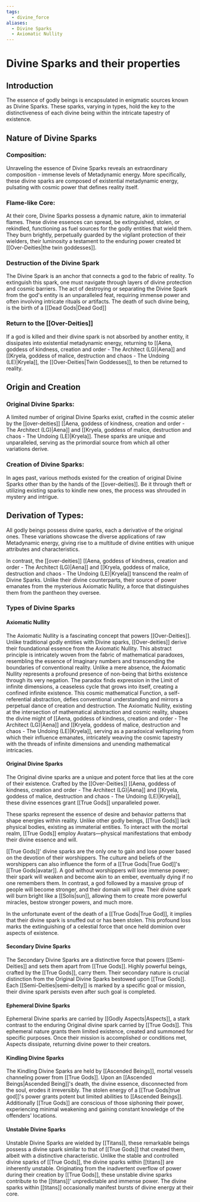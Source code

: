 ```yaml
---
tags:
  - divine_force
aliases:
  - Divine Sparks
  - Axiomatic Nullity
---
```

# Divine Sparks and their properties

## Introduction

The essence of godly beings is encapsulated in enigmatic sources known as Divine Sparks. These sparks, varying in types, hold the key to the distinctiveness of each divine being within the intricate tapestry of existence.

## Nature of Divine Sparks

### Composition:

Unraveling the essence of Divine Sparks reveals an extraordinary composition - immense levels of Metadynamic energy. More specifically, these divine sparks are composed of existential metadynamic energy, pulsating with cosmic power that defines reality itself.

### Flame-like Core:

At their core, Divine Sparks possess a dynamic nature, akin to immaterial flames. These divine essences can spread, be extinguished, stolen, or rekindled, functioning as fuel sources for the godly entities that wield them. They burn brightly, perpetually guarded by the vigilant protection of their wielders, their luminosity a testament to the enduring power created bt [[Over-Deities|the twin goddesses]].

### Destruction of the Divine Spark

The Divine Spark is an anchor that connects a god to the fabric of reality. To extinguish this spark, one must navigate through layers of divine protection and cosmic barriers. The act of destroying or separating the Divine Spark from the god's entity is an unparalleled feat, requiring immense power and often involving intricate rituals or artifacts. The death of such divine being, is the birth of a [[Dead Gods|Dead God]]

### Return to the [[Over-Deities]]

If a god is killed and their divine spark is not absorbed by another entity, it dissipates into existential metadynamic energy, returning to [[Aena, goddess of kindness, creation and order - The Architect (LG)|Aena]] and [[Kryela, goddess of malice, destruction and chaos - The Undoing (LE)|Kryela]], the [[Over-Deities|Twin Goddesses]], to then be returned to reality.

## Origin and Creation

### Original Divine Sparks:

A limited number of original Divine Sparks exist, crafted in the cosmic atelier by the [[over-deities]] [[Aena, goddess of kindness, creation and order - The Architect (LG)|Aena]] and [[Kryela, goddess of malice, destruction and chaos - The Undoing (LE)|Kryela]]. These sparks are unique and unparalleled, serving as the primordial source from which all other variations derive.

### Creation of Divine Sparks:

In ages past, various methods existed for the creation of original Divine Sparks other than by the hands of the [[over-deities]]. Be it through theft or utilizing existing sparks to kindle new ones, the process was shrouded in mystery and intrigue.

## Derivation of Types:

All godly beings possess divine sparks, each a derivative of the original ones. These variations showcase the diverse applications of raw Metadynamic energy, giving rise to a multitude of divine entities with unique attributes and characteristics.

In contrast, the [[over-deities]] [[Aena, goddess of kindness, creation and order - The Architect (LG)|Aena]] and [[Kryela, goddess of malice, destruction and chaos - The Undoing (LE)|Kryela]] transcend the realm of Divine Sparks. Unlike their divine counterparts, their source of power emanates from the mysterious Axiomatic Nullity, a force that distinguishes them from the pantheon they oversee.

### Types of Divine Sparks

#### Axiomatic Nullity

The Axiomatic Nullity is a fascinating concept that powers [[Over-Deities]]. Unlike traditional godly entities with Divine sparks, [[Over-deities]] derive their foundational essence from the Axiomatic Nullity. This abstract principle is intricately woven from the fabric of mathematical paradoxes, resembling the essence of Imaginary numbers and transcending the boundaries of conventional reality. Unlike a mere absence, the Axiomatic Nullity represents a profound presence of non-being that births existence through its very negation. The paradox finds expression in the Limit of infinite dimensions, a ceaseless cycle that grows into itself, creating a confined infinite existence. This cosmic mathematical Function, a self-referential abstraction, defies conventional understanding and mirrors a perpetual dance of creation and destruction. The Axiomatic Nullity, existing at the intersection of mathematical abstraction and cosmic reality, shapes the divine might of [[Aena, goddess of kindness, creation and order - The Architect (LG)|Aena]] and [[Kryela, goddess of malice, destruction and chaos - The Undoing (LE)|Kryela]], serving as a paradoxical wellspring from which their influence emanates, intricately weaving the cosmic tapestry with the threads of infinite dimensions and unending mathematical intricacies.

#### Original Divine Sparks
The Original divine sparks are a unique and potent force that lies at the core of their existence. Crafted by the [[Over-Deities]] [[Aena, goddess of kindness, creation and order - The Architect (LG)|Aena]] and [[Kryela, goddess of malice, destruction and chaos - The Undoing (LE)|Kryela]], these divine essences grant [[True Gods]] unparalleled power.

These sparks represent the essence of desire and behavior patterns that shape energies within reality. Unlike other godly beings, [[True Gods]] lack physical bodies, existing as immaterial entities. To interact with the mortal realm, [[True Gods]] employ Avatars—physical manifestations that embody their divine essence and will.

[[True Gods]]' divine sparks are the only one to gain and lose power based on the devotion of their worshippers. The culture and beliefs of the worshippers can also influence the form of a [[True Gods|True God]]'s [[True Gods|avatar]]. A god without worshippers will lose immense power; their spark will weaken and become akin to an ember, eventually dying if no one remembers them. In contrast, a god followed by a massive group of people will become stronger, and their domain will grow. Their divine spark will burn bright like a [[Solis|sun]], allowing them to create more powerful miracles, bestow stronger powers, and much more.

In the unfortunate event of the death of a [[True Gods|True God]], it implies that their divine spark is snuffed out or has been stolen. This profound loss marks the extinguishing of a celestial force that once held dominion over aspects of existence.

#### Secondary Divine Sparks
The Secondary Divine Sparks are a distinctive force that powers [[Semi-Deities]] and sets them apart from [[True Gods]]. Highly powerful beings, crafted by the [[True Gods]], carry them. Their secondary nature is crucial distinction from the Original Divine Sparks bestowed upon [[True Gods]]. Each [[Semi-Deities|semi-deity]] is marked by a specific goal or mission, their divine spark persists even after such goal is completed.

#### Ephemeral Divine Sparks
Ephemeral Divine sparks are carried by [[Godly Aspects|Aspects]], a stark contrast to the enduring Original divine spark carried by [[True Gods]]. This ephemeral nature grants them limited existence, created and summoned for specific purposes. Once their mission is accomplished or conditions met, Aspects dissipate, returning divine power to their creators.

#### Kindling Divine Sparks
The Kindling Divine Sparks are held by [[Ascended Beings]], mortal vessels channeling power from [[True Gods]]. Upon an [[Ascended Beings|Ascended Being]]'s death, the divine essence, disconnected from the soul, erodes it irreversibly. The stolen energy of a [[True Gods|true god]]'s power grants potent but limited abilities to [[Ascended Beings]]. Additionally [[True Gods]] are conscious of those siphoning their power, experiencing minimal weakening and gaining constant knowledge of the offenders' locations.

#### Unstable Divine Sparks
Unstable Divine Sparks are wielded by [[Titans]], these remarkable beings possess a divine spark similar to that of [[True Gods]] that created them, albeit with a distinctive characteristic. Unlike the stable and controlled divine sparks of [[True Gods]], the divine sparks within [[titans]] are inherently unstable. Originating from the inadvertent overflow of power during their creation by [[True Gods]], these unstable divine sparks contribute to the [[titans]]' unpredictable and immense power. The divine sparks within [[titans]] occasionally manifest bursts of divine energy at their core.